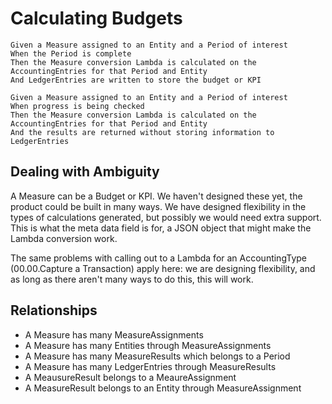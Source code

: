 # Calculating Budgets

    Given a Measure assigned to an Entity and a Period of interest
    When the Period is complete
    Then the Measure conversion Lambda is calculated on the AccountingEntries for that Period and Entity
    And LedgerEntries are written to store the budget or KPI

    Given a Measure assigned to an Entity and a Period of interest
    When progress is being checked
    Then the Measure conversion Lambda is calculated on the AccountingEntries for that Period and Entity
    And the results are returned without storing information to LedgerEntries

## Dealing with Ambiguity

A Measure can be a Budget or KPI. We haven't designed these yet, the product could be built in many ways. We have designed flexibility in the types of calculations generated, but possibly we would need extra support. This is what the meta data field is for, a JSON object that might make the Lambda conversion work.

The same problems with calling out to a Lambda for an AccountingType (00.00.Capture a Transaction) apply here: we are designing flexibility, and as long as there aren't many ways to do this, this will work.

## Relationships

* A Measure has many MeasureAssignments
* A Measure has many Entities through MeasureAssignments
* A Measure has many MeasureResults which belongs to a Period
* A Measure has many LedgerEntries through MeasureResults
* A MeausureResult belongs to a MeaureAssignment
* A MeasureResult belongs to an Entity through MeasureAssignment